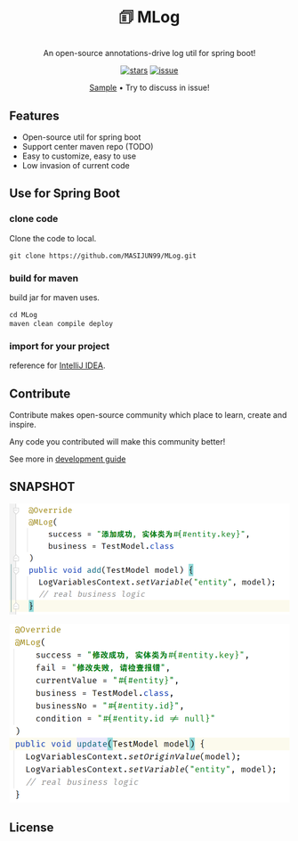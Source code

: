 # <p align="center">🗊 MLog</a></p>


<p align="center">An open-source annotations-drive log util for spring boot!</p>

<p align="center">
  <a href="https://github.com/MASIJUN99/MLog/stargazers"><img alt="stars" src="https://img.shields.io/github/stars/MASIJUN99/MLog" /></a>
  <a href="https://github.com/MASIJUN99/MLog/stargazers"><img alt="issue" src="https://img.shields.io/github/issues/MASIJUN99/Mlog"/></a>

</p>

<p align="center">
  <a href="./sample">Sample</a> •
  Try to discuss in issue!
</p>

## Features

* Open-source util for spring boot
* Support center maven repo (TODO)
* Easy to customize, easy to use
* Low invasion of current code

## Use for Spring Boot

### clone code

Clone the code to local.

```shell
git clone https://github.com/MASIJUN99/MLog.git
```

### build for maven

build jar for maven uses.

```shell
cd MLog
maven clean compile deploy
```

### import for your project

reference for [IntelliJ IDEA](https://www.jetbrains.com/help/idea/2022.3/library.html).

## Contribute

Contribute makes open-source community which place to learn, create and inspire.

Any code you contributed will make this community better!

See more in [development guide](./development.md)

## SNAPSHOT

![img.png](imgs/snapshot1.png)

![img2.png](imgs/snapshot2.png)

## License

